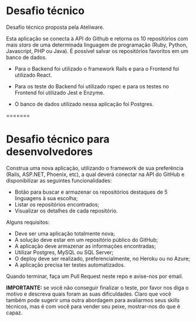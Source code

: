 
# Desafio técnico

Desafio técnico proposta pela Ateliware.


Esta aplicação se conecta à API do Github e retorna os 10 repositórios com mais *stars* de uma
determinada linguagem de programação (Ruby, Python, Javascript, PHP ou Java).
É possível salvar os repositórios favoritos em um banco de dados.

* Para o Backend foi utilizado o framework Rails e para o Frontend foi utilizado React.

* Para os teste do Backend foi utilizado rspec e para os testes no Frontend foi utilizado Jest e Enzyme.

* O banco de dados utilizado nessa aplicação foi Postgres.


=======
# Desafio técnico para desenvolvedores

Construa uma nova aplicação, utilizando o framework de sua preferência (Rails, ASP.NET, Phoenix, etc), a qual deverá conectar na API do GitHub e disponibilizar as seguintes funcionalidades:

- Botão para buscar e armazenar os repositórios destaques de 5 linguagens à sua escolha;
- Listar os repositórios encontrados;
- Visualizar os detalhes de cada repositório.

Alguns requisitos:

- Deve ser uma aplicação totalmente nova;
- A solução deve estar em um repositório público do GitHub;
- A aplicação deve armazenar as informações encontradas;
- Utilizar Postgres, MySQL ou SQL Server;
- O deploy deve ser realizado, preferencialmente, no Heroku ou no Azure;
- A aplicação precisa ter testes automatizados.

Quando terminar, faça um Pull Request neste repo e avise-nos por email.

**IMPORTANTE:** se você não conseguir finalizar o teste, por favor nos diga o motivo e descreva quais foram as suas dificuldades. Claro que você também pode sugerir uma outra abordagem para avaliarmos seus skills técnicos, mas é com você para vender seu peixe, mostrar-nos do que é capaz.

